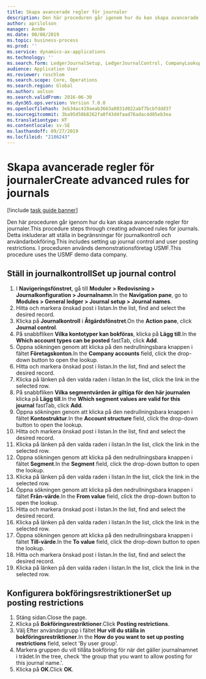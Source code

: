 ```yaml
---
title: Skapa avancerade regler för journaler
description: Den här proceduren går igenom hur du kan skapa avancerade regler för journaler.
author: aprilolson
manager: AnnBe
ms.date: 08/08/2019
ms.topic: business-process
ms.prod: ''
ms.service: dynamics-ax-applications
ms.technology: ''
ms.search.form: LedgerJournalSetup, LedgerJournalControl, CompanyLookup, LedgerJournalPostControl
audience: Application User
ms.reviewer: roschlom
ms.search.scope: Core, Operations
ms.search.region: Global
ms.author: aolson
ms.search.validFrom: 2016-06-30
ms.dyn365.ops.version: Version 7.0.0
ms.openlocfilehash: 3eb34ac419aeab3663a8931d022abf7bcbfddd37
ms.sourcegitcommit: 3ba95d50b8262fa0f43d4faad76adac4d05eb3ea
ms.translationtype: HT
ms.contentlocale: sv-SE
ms.lasthandoff: 09/27/2019
ms.locfileid: "2186243"
---
```

# <a name="create-advanced-rules-for-journals"></a><span data-ttu-id="d4f72-103">Skapa avancerade regler för journaler</span><span class="sxs-lookup"><span data-stu-id="d4f72-103">Create advanced rules for journals</span></span>

[!include [task guide banner](../../includes/task-guide-banner.md)]

<span data-ttu-id="d4f72-104">Den här proceduren går igenom hur du kan skapa avancerade regler för journaler.</span><span class="sxs-lookup"><span data-stu-id="d4f72-104">This procedure steps through creating advanced rules for journals.</span></span> <span data-ttu-id="d4f72-105">Detta inkluderar att ställa in begränsningar för journalkontroll och användarbokföring.</span><span class="sxs-lookup"><span data-stu-id="d4f72-105">This includes setting up journal control and user posting restrictions.</span></span> <span data-ttu-id="d4f72-106">I proceduren används demonstrationsföretag USMF.</span><span class="sxs-lookup"><span data-stu-id="d4f72-106">This procedure uses the USMF demo data company.</span></span>


## <a name="set-up-journal-control"></a><span data-ttu-id="d4f72-107">Ställ in journalkontroll</span><span class="sxs-lookup"><span data-stu-id="d4f72-107">Set up journal control</span></span>
1. <span data-ttu-id="d4f72-108">I **Navigeringsfönstret**, gå till **Moduler > Redovisning > Journalkonfiguration > Journalnamn**.</span><span class="sxs-lookup"><span data-stu-id="d4f72-108">In the **Navigation pane**, go to **Modules > General ledger > Journal setup > Journal names**.</span></span>
2. <span data-ttu-id="d4f72-109">Hitta och markera önskad post i listan.</span><span class="sxs-lookup"><span data-stu-id="d4f72-109">In the list, find and select the desired record.</span></span>
3. <span data-ttu-id="d4f72-110">Klicka på **Journalkontroll** i **Åtgärdsfönstret**.</span><span class="sxs-lookup"><span data-stu-id="d4f72-110">On the **Action pane**, click **Journal control**.</span></span>
4. <span data-ttu-id="d4f72-111">På snabbfliken **Vilka kontotyper kan bokföras**, klicka på **Lägg till**.</span><span class="sxs-lookup"><span data-stu-id="d4f72-111">In the **Which account types can be posted** fastTab, click **Add**.</span></span>
5. <span data-ttu-id="d4f72-112">Öppna sökningen genom att klicka på den nedrullningsbara knappen i fältet **Företagskonton**.</span><span class="sxs-lookup"><span data-stu-id="d4f72-112">In the **Company accounts** field, click the drop-down button to open the lookup.</span></span>
6. <span data-ttu-id="d4f72-113">Hitta och markera önskad post i listan.</span><span class="sxs-lookup"><span data-stu-id="d4f72-113">In the list, find and select the desired record.</span></span>
7. <span data-ttu-id="d4f72-114">Klicka på länken på den valda raden i listan.</span><span class="sxs-lookup"><span data-stu-id="d4f72-114">In the list, click the link in the selected row.</span></span>
8. <span data-ttu-id="d4f72-115">På snabbfliken **Vilka segmentvärden är giltiga för den här journalen** klicka på **Lägg till**.</span><span class="sxs-lookup"><span data-stu-id="d4f72-115">In the **Which segment values are valid for this journal** fastTab, click **Add**.</span></span>
9. <span data-ttu-id="d4f72-116">Öppna sökningen genom att klicka på den nedrullningsbara knappen i fältet **Kontostruktur**.</span><span class="sxs-lookup"><span data-stu-id="d4f72-116">In the **Account structure** field, click the drop-down button to open the lookup.</span></span>
10. <span data-ttu-id="d4f72-117">Hitta och markera önskad post i listan.</span><span class="sxs-lookup"><span data-stu-id="d4f72-117">In the list, find and select the desired record.</span></span>
11. <span data-ttu-id="d4f72-118">Klicka på länken på den valda raden i listan.</span><span class="sxs-lookup"><span data-stu-id="d4f72-118">In the list, click the link in the selected row.</span></span>
12. <span data-ttu-id="d4f72-119">Öppna sökningen genom att klicka på den nedrullningsbara knappen i fältet **Segment**.</span><span class="sxs-lookup"><span data-stu-id="d4f72-119">In the **Segment** field, click the drop-down button to open the lookup.</span></span>
13. <span data-ttu-id="d4f72-120">Klicka på länken på den valda raden i listan.</span><span class="sxs-lookup"><span data-stu-id="d4f72-120">In the list, click the link in the selected row.</span></span>
14. <span data-ttu-id="d4f72-121">Öppna sökningen genom att klicka på den nedrullningsbara knappen i fältet **Från-värde**.</span><span class="sxs-lookup"><span data-stu-id="d4f72-121">In the **From value** field, click the drop-down button to open the lookup.</span></span>
15. <span data-ttu-id="d4f72-122">Hitta och markera önskad post i listan.</span><span class="sxs-lookup"><span data-stu-id="d4f72-122">In the list, find and select the desired record.</span></span>
16. <span data-ttu-id="d4f72-123">Klicka på länken på den valda raden i listan.</span><span class="sxs-lookup"><span data-stu-id="d4f72-123">In the list, click the link in the selected row.</span></span>
17. <span data-ttu-id="d4f72-124">Öppna sökningen genom att klicka på den nedrullningsbara knappen i fältet **Till-värde**.</span><span class="sxs-lookup"><span data-stu-id="d4f72-124">In the **To value** field, click the drop-down button to open the lookup.</span></span>
18. <span data-ttu-id="d4f72-125">Hitta och markera önskad post i listan.</span><span class="sxs-lookup"><span data-stu-id="d4f72-125">In the list, find and select the desired record.</span></span>
19. <span data-ttu-id="d4f72-126">Klicka på länken på den valda raden i listan.</span><span class="sxs-lookup"><span data-stu-id="d4f72-126">In the list, click the link in the selected row.</span></span>

## <a name="set-up-posting-restrictions"></a><span data-ttu-id="d4f72-127">Konfigurera bokföringsrestriktioner</span><span class="sxs-lookup"><span data-stu-id="d4f72-127">Set up posting restrictions</span></span>
1. <span data-ttu-id="d4f72-128">Stäng sidan.</span><span class="sxs-lookup"><span data-stu-id="d4f72-128">Close the page.</span></span>
2. <span data-ttu-id="d4f72-129">Klicka på **Bokföringsrestriktioner**.</span><span class="sxs-lookup"><span data-stu-id="d4f72-129">Click **Posting restrictions**.</span></span>
3. <span data-ttu-id="d4f72-130">Välj Efter användargrupp i fältet **Hur vill du ställa in bokföringsrestriktioner**.</span><span class="sxs-lookup"><span data-stu-id="d4f72-130">In the **How do you want to set up posting restrictions** field, select 'By user group'.</span></span>
4. <span data-ttu-id="d4f72-131">Markera gruppen du vill tillåta bokföring för när det gäller journalnamnet i trädet.</span><span class="sxs-lookup"><span data-stu-id="d4f72-131">In the tree, check 'the group that you want to allow posting for this journal name.'.</span></span>
5. <span data-ttu-id="d4f72-132">Klicka på **OK**.</span><span class="sxs-lookup"><span data-stu-id="d4f72-132">Click **OK**.</span></span>

